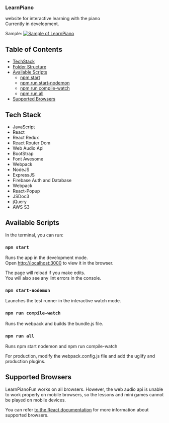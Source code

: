 ### LearnPiano
website for interactive learning with the piano <br/>
Currently in development. 

Sample: 
[![Sample of LearnPiano](https://img.youtube.com/vi/NgQL1Dg5-H8.jpg)](https://www.youtube.com/watch?v=NgQL1Dg5-H8)

## Table of Contents

- [TechStack](#tech-stack)
- [Folder Structure](#folder-structure)
- [Available Scripts](#available-scripts)
  - [npm start](#npm-start)
  - [npm run start-nodemon](#npm-run-start-nodemon)
  - [npm run compile-watch](#npm-run-compile-watch)
  - [npm run all](#npm-run-all)
- [Supported Browsers](#supported-browsers)

## Tech Stack
- JavaScript
- React
- React Redux
- React Router Dom
- Web Audio Api
- BootStrap
- Font Awesome
- Webpack
- NodeJS
- ExpressJS
- Firebase Auth and Database
- Webpack
- React-Popup
- JSDoc3
- jQuery
- AWS S3
## Available Scripts

In the terminal, you can run:

### `npm start`

Runs the app in the development mode.<br>
Open [http://localhost:3000](http://localhost:3000) to view it in the browser.

The page will reload if you make edits.<br>
You will also see any lint errors in the console.

### `npm start-nodemon`

Launches the test runner in the interactive watch mode.<br>

### `npm run compile-watch`

Runs the webpack and builds the bundle.js file. 

### `npm run all`

Runs npm start nodemon and npm run compile-watch <br/>

For production, modify the webpack.config.js file and add the uglify and production plugins.

## Supported Browsers

LearnPianoFun works on all browsers. However, the web audio api is unable to work properly on mobile browsers, so the lessons and mini games cannot be played on mobile devices.

You can refer [to the React documentation](https://reactjs.org/docs/react-dom.html#browser-support) for more information about supported browsers.



